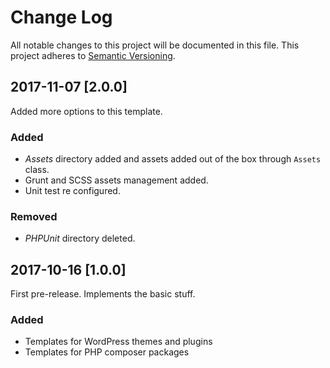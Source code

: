 # Change Log
All notable changes to this project will be documented in this file.
This project adheres to [Semantic Versioning](http://semver.org/).

## 2017-11-07 [2.0.0]
Added more options to this template.

### Added
 * *Assets* directory added and assets added out of the box through `Assets` class.
 * Grunt and SCSS assets management added.
 * Unit test re configured.

### Removed
 * *PHPUnit* directory deleted.

## 2017-10-16 [1.0.0]
First pre-release. Implements the basic stuff.

### Added
 * Templates for WordPress themes and plugins
 * Templates for PHP composer packages
